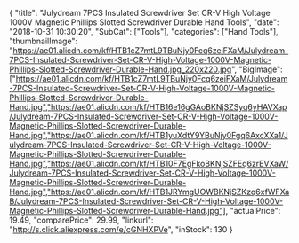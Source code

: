 {
	"title": "Julydream 7PCS Insulated Screwdriver Set CR-V High Voltage 1000V Magnetic Phillips Slotted Screwdriver Durable Hand Tools",
	"date": "2018-10-31 10:30:20",
	"SubCat": ["Tools"],
	"categories": ["Hand Tools"],
	"thumbnailImage": "https://ae01.alicdn.com/kf/HTB1cZ7mtL9TBuNjy0Fcq6zeiFXaM/Julydream-7PCS-Insulated-Screwdriver-Set-CR-V-High-Voltage-1000V-Magnetic-Phillips-Slotted-Screwdriver-Durable-Hand.jpg_220x220.jpg",
	"BigImage": ["https://ae01.alicdn.com/kf/HTB1cZ7mtL9TBuNjy0Fcq6zeiFXaM/Julydream-7PCS-Insulated-Screwdriver-Set-CR-V-High-Voltage-1000V-Magnetic-Phillips-Slotted-Screwdriver-Durable-Hand.jpg","https://ae01.alicdn.com/kf/HTB16e16gGAoBKNjSZSyq6yHAVXap/Julydream-7PCS-Insulated-Screwdriver-Set-CR-V-High-Voltage-1000V-Magnetic-Phillips-Slotted-Screwdriver-Durable-Hand.jpg","https://ae01.alicdn.com/kf/HTB1yuXdtY9YBuNjy0Fgq6AxcXXa1/Julydream-7PCS-Insulated-Screwdriver-Set-CR-V-High-Voltage-1000V-Magnetic-Phillips-Slotted-Screwdriver-Durable-Hand.jpg","https://ae01.alicdn.com/kf/HTB10F7EgFkoBKNjSZFEq6zrEVXaW/Julydream-7PCS-Insulated-Screwdriver-Set-CR-V-High-Voltage-1000V-Magnetic-Phillips-Slotted-Screwdriver-Durable-Hand.jpg","https://ae01.alicdn.com/kf/HTB1JRYmgUOWBKNjSZKzq6xfWFXaB/Julydream-7PCS-Insulated-Screwdriver-Set-CR-V-High-Voltage-1000V-Magnetic-Phillips-Slotted-Screwdriver-Durable-Hand.jpg"],
	"actualPrice": 19.49,
	"comparePrice": 29.99,
	"linkurl": "http://s.click.aliexpress.com/e/cGNHXPVe",
	"inStock": 130
}
